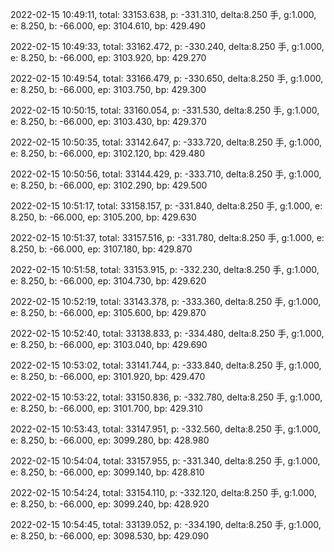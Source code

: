 2022-02-15 10:49:11, total: 33153.638, p: -331.310, delta:8.250 手, g:1.000, e: 8.250, b: -66.000, ep: 3104.610, bp: 429.490

2022-02-15 10:49:33, total: 33162.472, p: -330.240, delta:8.250 手, g:1.000, e: 8.250, b: -66.000, ep: 3103.920, bp: 429.270

2022-02-15 10:49:54, total: 33166.479, p: -330.650, delta:8.250 手, g:1.000, e: 8.250, b: -66.000, ep: 3103.750, bp: 429.300

2022-02-15 10:50:15, total: 33160.054, p: -331.530, delta:8.250 手, g:1.000, e: 8.250, b: -66.000, ep: 3103.430, bp: 429.370

2022-02-15 10:50:35, total: 33142.647, p: -333.720, delta:8.250 手, g:1.000, e: 8.250, b: -66.000, ep: 3102.120, bp: 429.480

2022-02-15 10:50:56, total: 33144.429, p: -333.710, delta:8.250 手, g:1.000, e: 8.250, b: -66.000, ep: 3102.290, bp: 429.500

2022-02-15 10:51:17, total: 33158.157, p: -331.840, delta:8.250 手, g:1.000, e: 8.250, b: -66.000, ep: 3105.200, bp: 429.630

2022-02-15 10:51:37, total: 33157.516, p: -331.780, delta:8.250 手, g:1.000, e: 8.250, b: -66.000, ep: 3107.180, bp: 429.870

2022-02-15 10:51:58, total: 33153.915, p: -332.230, delta:8.250 手, g:1.000, e: 8.250, b: -66.000, ep: 3104.730, bp: 429.620

2022-02-15 10:52:19, total: 33143.378, p: -333.360, delta:8.250 手, g:1.000, e: 8.250, b: -66.000, ep: 3105.600, bp: 429.870

2022-02-15 10:52:40, total: 33138.833, p: -334.480, delta:8.250 手, g:1.000, e: 8.250, b: -66.000, ep: 3103.040, bp: 429.690

2022-02-15 10:53:02, total: 33141.744, p: -333.840, delta:8.250 手, g:1.000, e: 8.250, b: -66.000, ep: 3101.920, bp: 429.470

2022-02-15 10:53:22, total: 33150.836, p: -332.780, delta:8.250 手, g:1.000, e: 8.250, b: -66.000, ep: 3101.700, bp: 429.310

2022-02-15 10:53:43, total: 33147.951, p: -332.560, delta:8.250 手, g:1.000, e: 8.250, b: -66.000, ep: 3099.280, bp: 428.980

2022-02-15 10:54:04, total: 33157.955, p: -331.340, delta:8.250 手, g:1.000, e: 8.250, b: -66.000, ep: 3099.140, bp: 428.810

2022-02-15 10:54:24, total: 33154.110, p: -332.120, delta:8.250 手, g:1.000, e: 8.250, b: -66.000, ep: 3099.240, bp: 428.920

2022-02-15 10:54:45, total: 33139.052, p: -334.190, delta:8.250 手, g:1.000, e: 8.250, b: -66.000, ep: 3098.530, bp: 429.090